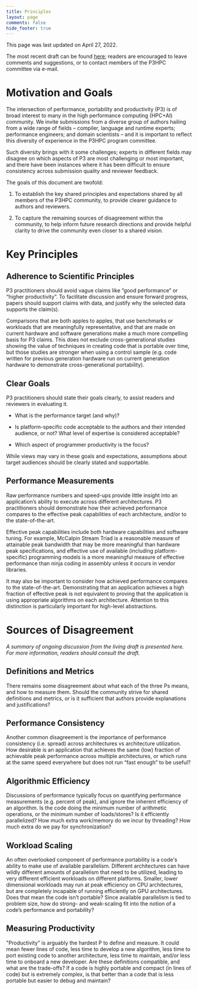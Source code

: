 ```yaml
---
title: Principles
layout: page
comments: false
hide_footer: true
---
```


This page was last updated on April 27, 2022.

The most recent draft can be found [here][draft]; readers are encouraged to
leave comments and suggestions, or to contact members of the P3HPC committee
via e-mail.

[draft]: https://docs.google.com/document/d/1wqOmoYlu9i4Oz6WU4yoe3SiGxgiP6Tdh_96qoM1lLCQ/edit?usp=sharing

# Motivation and Goals

The intersection of performance, portability and productivity (P3) is of broad
interest to many in the high performance computing (HPC+AI) community. We
invite submissions from a diverse group of authors hailing from a wide range of
fields – compiler, language and runtime experts; performance engineers; and
domain scientists – and it is important to reflect this diversity of experience
in the P3HPC program committee.

Such diversity brings with it some challenges; experts in different fields may
disagree on which aspects of P3 are most challenging or most important, and
there have been instances where it has been difficult to ensure consistency
across submission quality and reviewer feedback.

The goals of this document are twofold:

1. To establish the key shared principles and expectations shared by all
   members of the P3HPC community, to provide clearer guidance to authors and
   reviewers.


2. To capture the remaining sources of disagreement within the community, to
   help inform future research directions and provide helpful clarity to drive
   the community even closer to a shared vision.

# Key Principles

## Adherence to Scientific Principles

P3 practitioners should avoid vague claims like “good performance” or “higher
productivity”. To facilitate discussion and ensure forward progress, papers
should support claims with data, and justify why the selected data supports the
claim(s).

Comparisons that are both apples to apples, that use benchmarks or workloads
that are meaningfully representative, and that are made on current hardware and
software generations make a much more compelling basis for P3 claims.  This
does not exclude cross-generational studies showing the value of techniques in
creating code that is portable over time, but those studies are stronger when
using a control sample (e.g. code written for previous generation hardware run
on current generation hardware to demonstrate cross-generational portability).

## Clear Goals

P3 practitioners should state their goals clearly, to assist readers and
reviewers in evaluating it.
  
- What is the performance target (and why)? 

- Is platform-specific code acceptable to the authors and their intended
  audience, or not?  What level of expertise is considered acceptable?

- Which aspect of programmer productivity is the focus?  

While views may vary in these goals and expectations, assumptions about target
audiences should be clearly stated and supportable.

## Performance Measurements

Raw performance numbers and speed-ups provide little insight into an
application’s ability to execute across different architectures. P3
practitioners should demonstrate how their achieved performance compares to the
effective peak capabilities of each architecture, and/or to the
state-of-the-art.

Effective peak capabilities include both hardware capabilities and software
tuning.  For example, McCalpin Stream Triad is a reasonable measure of
attainable peak bandwidth that may be more meaningful than hardware peak
specifications, and effective use of available (including platform-specific)
programming models is a more meaningful measure of effective performance than
ninja coding in assembly unless it occurs in vendor libraries.

It may also be important to consider how achieved performance compares to the
state-of-the-art.  Demonstrating that an application achieves a high fraction
of effective peak is not equivalent to proving that the application is using
appropriate algorithms on each architecture.  Attention to this distinction is
particularly important for high-level abstractions.

# Sources of Disagreement

_A summary of ongoing discussion from the living draft is presented here.
For more information, readers should consult the draft._

## Definitions and Metrics

There remains some disagreement about what each of the three Ps means, and how
to measure them. Should the community strive for shared definitions and
metrics, or is it sufficient that authors provide explanations and
justifications?

## Performance Consistency

Another common disagreement is the importance of performance consistency (i.e.
spread) across architectures vs architecture utilization. How desirable is an
application that achieves the same (low) fraction of achievable peak
performance across multiple architectures, or which runs at the same speed
everywhere but does not run “fast enough” to be useful?

## Algorithmic Efficiency

Discussions of performance typically focus on quantifying performance
measurements (e.g. percent of peak), and ignore the inherent efficiency of an
algorithm.  Is the code doing the minimum number of arithmetic operations, or
the minimum number of loads/stores?  Is it efficiently parallelized? How much
extra work/memory do we incur by threading? How much extra do we pay for
synchronization?

## Workload Scaling

An often overlooked component of performance portability is a code's ability to
make use of available parallelism.  Different architectures can have wildly
different amounts of parallelism that need to be utilized, leading to very
different efficient workloads on different platforms.  Smaller, lower
dimensional workloads may run at peak efficiency on CPU architectures, but are
completely incapable of running efficiently on GPU architectures.  Does that
mean the code isn’t portable? Since available parallelism is tied to problem
size, how do strong- and weak-scaling fit into the notion of a code’s
performance and portability?

## Measuring Productivity

"Productivity” is arguably the hardest P to define and measure. It could mean
fewer lines of code, less time to develop a new algorithm, less time to port
existing code to another architecture, less time to maintain, and/or less time
to onboard a new developer. Are these definitions compatible, and what are the
trade-offs? If a code is highly portable and compact (in lines of code) but is
extremely complex, is that better than a code that is less portable but easier
to debug and maintain?
